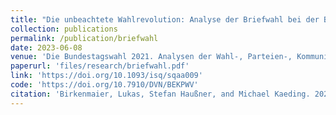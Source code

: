 ```yaml
---
title: "Die unbeachtete Wahlrevolution: Analyse der Briefwahl bei der Bundestagswahl 2021"
collection: publications
permalink: /publication/briefwahl
date: 2023-06-08
venue: 'Die Bundestagswahl 2021. Analysen der Wahl-, Parteien-, Kommunikations- und Regierungsforschung'
paperurl: 'files/research/briefwahl.pdf'
link: 'https://doi.org/10.1093/isq/sqaa009'
code: 'https://doi.org/10.7910/DVN/BEKPWV'
citation: 'Birkenmaier, Lukas, Stefan Haußner, and Michael Kaeding. 2023 (Forthcoming). &quot;Die unbeachtete Wahlrevolution: Analyse der Briefwahl bei der Bundestagswahl 2021.&quot; In <i>Die Bundestagswahl 2021. Analysen der Wahl-, Parteien-, Kommunikations- und Regierungsforschung</i>, edited by Karl-Rudolf Korte, Maximilian Schiffers, Arno Von Schuckmann, and Sandra Plümer, Wiesbaden: Springer VS.doi: tba.'
---
```


